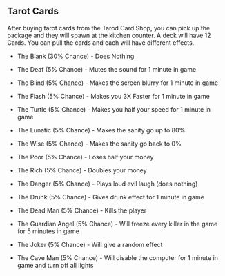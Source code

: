 ## Tarot Cards
After buying tarot cards from the Tarod Card Shop, you can pick up the package and they will spawn at the kitchen counter. A deck will have 12 Cards. You can pull the cards and each will have different effects.

* The Blank (30% Chance) - Does Nothing

* The Deaf (5% Chance) - Mutes the sound for 1 minute in game
* The Blind (5% Chance) - Makes the screen blurry for 1 minute in game
  
* The Flash (5% Chance) - Makes you 3X Faster for 1 minute in game
* The Turtle (5% Chance) - Makes you half your speed for 1 minute in game

* The Lunatic (5% Chance) - Makes the sanity go up to 80%
* The Wise (5% Chance) - Makes the sanity go back to 0%

* The Poor (5% Chance) - Loses half your money
* The Rich (5% Chance) - Doubles your money

* The Danger (5% Chance) - Plays loud evil laugh (does nothing)
* The Drunk (5% Chance) - Gives drunk effect for 1 minute in game

* The Dead Man (5% Chance) - Kills the player 
* The Guardian Angel (5% Chance) - Will freeze every killer in the game for 5 minutes in game

* The Joker (5% Chance) - Will give a random effect 
* The Cave Man (5% Chance) - Will disable the computer for 1 minute in game and turn off all lights
  

